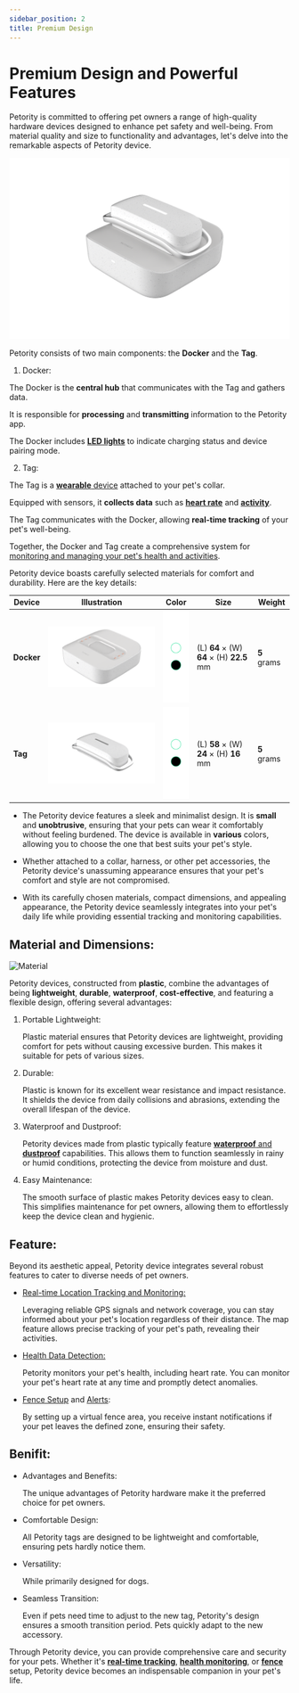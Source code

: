 ```yaml
---
sidebar_position: 2
title: Premium Design
---
```


# Premium Design and Powerful Features
Petority is committed to offering pet owners a range of high-quality hardware devices designed to enhance pet safety and well-being. From material quality and size to functionality and advantages, let's delve into the remarkable aspects of Petority device.

![device](/img/devices/device.png)

Petority consists of two main components: the **Docker** and the **Tag**.

1. Docker:

  The Docker is the **central hub** that communicates with the Tag and gathers data.

  It is responsible for **processing** and **transmitting** information to the Petority app.

  The Docker includes [**LED lights**](/docs/devices/light-sound/light-color) to indicate charging status and device pairing mode.

2. Tag:

  The Tag is a [**wearable** device](/docs/devices/general-information/attaching) attached to your pet's collar.

  Equipped with sensors, it **collects data** such as [**heart rate**](/docs/petority/features/realtime-heartrate-monitoring) and [**activity**](/docs/petority/features/live-tracking).

  The Tag communicates with the Docker, allowing **real-time tracking** of your pet's well-being.

Together, the Docker and Tag create a comprehensive system for [monitoring and managing your pet's health and activities](/docs/petority/features/health-monitoring).

Petority device boasts carefully selected materials for comfort and durability. Here are the key details:

| Device  |  Illustration  | Color | Size | Weight |
| ----------- |----------- | ----------- | ----------- | ----------- |
| **Docker** | ![Docker](/img/devices/docker.png) | ![color](/img/devices/color.png) | (L) **64** × (W) **64** × (H) **22.5** mm |  **5** grams |
| **Tag**  | ![Tag](/img/devices/tag.png) |![color](/img/devices/color.png) | (L) **58** × (W) **24** × (H) **16** mm |  **5** grams |

+ The Petority device features a sleek and minimalist design. It is **small** and **unobtrusive**, ensuring that your pets can wear it comfortably without feeling burdened. The device is available in **various** colors, allowing you to choose the one that best suits your pet's style.

+ Whether attached to a collar, harness, or other pet accessories, the Petority device's unassuming appearance ensures that your pet's comfort and style are not compromised.

+ With its carefully chosen materials, compact dimensions, and appealing appearance, the Petority device seamlessly integrates into your pet's daily life while providing essential tracking and monitoring capabilities.

## Material and Dimensions:
![Material](/img/devices/material.gif)

Petority devices, constructed from **plastic**, combine the advantages of being **lightweight**, **durable**, **waterproof**, **cost-effective**, and featuring a flexible design, offering several advantages:

1. Portable Lightweight:

	Plastic material ensures that Petority devices are lightweight, providing comfort for pets without causing excessive burden. This makes it suitable for pets of various sizes.

2. Durable:

	Plastic is known for its excellent wear resistance and impact resistance. It shields the device from daily collisions and abrasions, extending the overall lifespan of the device.

3. Waterproof and Dustproof:

	Petority devices made from plastic typically feature [**waterproof** and **dustproof**](/docs/devices/general-information/waterproof-dustproof) capabilities. This allows them to function seamlessly in rainy or humid conditions, protecting the device from moisture and dust.

4. Easy Maintenance:

	The smooth surface of plastic makes Petority devices easy to clean. This simplifies maintenance for pet owners, allowing them to effortlessly keep the device clean and hygienic.

## Feature:
Beyond its aesthetic appeal, Petority device integrates several robust features to cater to diverse needs of pet owners.

+ [Real-time Location Tracking and Monitoring:](/docs/petority/features/live-tracking)
  
    Leveraging reliable GPS signals and network coverage, you can stay informed about your pet's location regardless of their distance. The map feature allows precise tracking of your pet's path, revealing their activities.

+ [Health Data Detection:](/docs/petority/features/health-monitoring)

  Petority monitors your pet's health, including heart rate. You can monitor your pet's heart rate at any time and promptly detect anomalies.
  
+ [Fence Setup](/docs/petority/features/fence) and [Alerts](/docs/petority/notification/fence-event):

    By setting up a virtual fence area, you receive instant notifications if your pet leaves the defined zone, ensuring their safety.

## Benifit:
  
+ Advantages and Benefits:

    The unique advantages of Petority hardware make it the preferred choice for pet owners.

+ Comfortable Design:

  All Petority tags are designed to be lightweight and comfortable, ensuring pets hardly notice them.
  
+ Versatility:

  While primarily designed for dogs.
  
+ Seamless Transition:

  Even if pets need time to adjust to the new tag, Petority's design ensures a smooth transition period. Pets quickly adapt to the new accessory.

Through Petority device, you can provide comprehensive care and security for your pets. Whether it's [**real-time tracking**](/docs/petority/features/live-tracking), [**health monitoring**](/docs/petority/features/health-monitoring), or [**fence**](/docs/petority/features/Fence) setup, Petority device becomes an indispensable companion in your pet's life.

